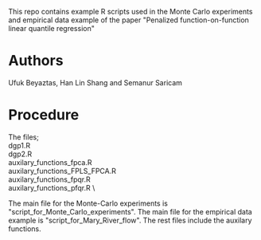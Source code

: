 This repo contains example R scripts used in the Monte Carlo experiments and empirical data example of the paper "Penalized function-on-function linear quantile regression"
# Authors
Ufuk Beyaztas, Han Lin Shang and Semanur Saricam
# Procedure
The files; \
dgp1.R \
dgp2.R \
auxilary_functions_fpca.R \
auxilary_functions_FPLS_FPCA.R \
auxilary_functions_fpqr.R \
auxilary_functions_pfqr.R \

The main file for the Monte-Carlo experiments is "script_for_Monte_Carlo_experiments".
The main file for the empirical data example is "script_for_Mary_River_flow".
The rest files include the auxilary functions.
